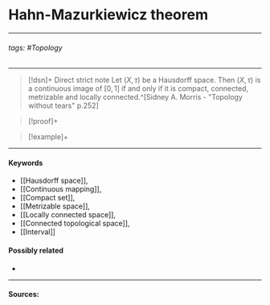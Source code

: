 # Hahn-Mazurkiewicz theorem
***
###### tags: #Topology 
***
>[!dsn]+ Direct strict note
>Let $(X,\tau)$ be a Hausdorff space. Then $(X,\tau)$ is a continuous image of $[0,1]$ if and only if it is compact, connected, metrizable and locally connected.^[Sidney A. Morris - "Topology without tears" p.252]

>[!proof]+
>

>[!example]+ 
>
***
#### Keywords
- [[Hausdorff space]],
- [[Continuous mapping]],
- [[Compact set]],
- [[Metrizable space]],
- [[Locally connected space]],
- [[Connected topological space]],
- [[Interval]]
#### Possibly related
- 
***
#### Sources: